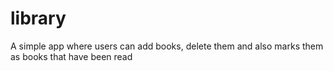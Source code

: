 # library
A simple app where users can add books, delete them and also marks them as books that have been read
